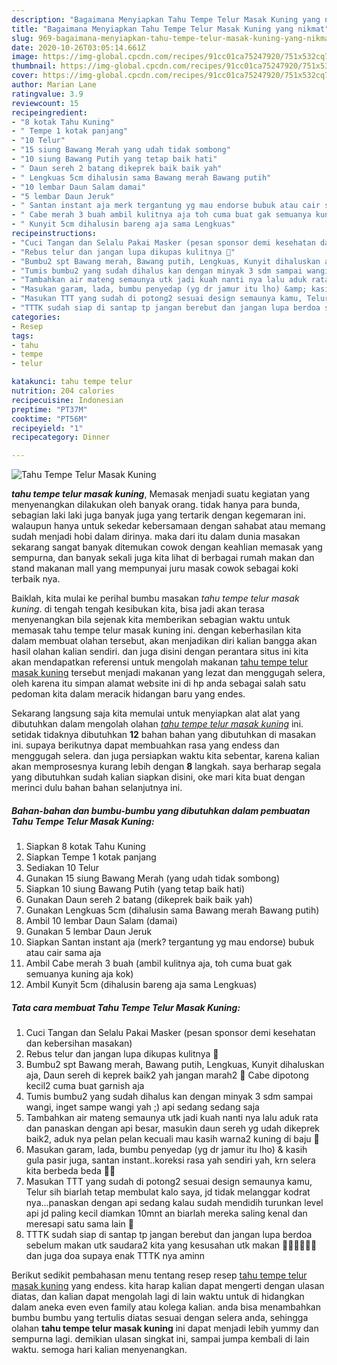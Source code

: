 ```yaml
---
description: "Bagaimana Menyiapkan Tahu Tempe Telur Masak Kuning yang nikmat"
title: "Bagaimana Menyiapkan Tahu Tempe Telur Masak Kuning yang nikmat"
slug: 969-bagaimana-menyiapkan-tahu-tempe-telur-masak-kuning-yang-nikmat
date: 2020-10-26T03:05:14.661Z
image: https://img-global.cpcdn.com/recipes/91cc01ca75247920/751x532cq70/tahu-tempe-telur-masak-kuning-foto-resep-utama.jpg
thumbnail: https://img-global.cpcdn.com/recipes/91cc01ca75247920/751x532cq70/tahu-tempe-telur-masak-kuning-foto-resep-utama.jpg
cover: https://img-global.cpcdn.com/recipes/91cc01ca75247920/751x532cq70/tahu-tempe-telur-masak-kuning-foto-resep-utama.jpg
author: Marian Lane
ratingvalue: 3.9
reviewcount: 15
recipeingredient:
- "8 kotak Tahu Kuning"
- " Tempe 1 kotak panjang"
- "10 Telur"
- "15 siung Bawang Merah yang udah tidak sombong"
- "10 siung Bawang Putih yang tetap baik hati"
- " Daun sereh 2 batang dikeprek baik baik yah"
- " Lengkuas 5cm dihalusin sama Bawang merah Bawang putih"
- "10 lembar Daun Salam damai"
- "5 lembar Daun Jeruk"
- " Santan instant aja merk tergantung yg mau endorse bubuk atau cair sama aja"
- " Cabe merah 3 buah ambil kulitnya aja toh cuma buat gak semuanya kuning aja kok"
- " Kunyit 5cm dihalusin bareng aja sama Lengkuas"
recipeinstructions:
- "Cuci Tangan dan Selalu Pakai Masker (pesan sponsor demi kesehatan dan kebersihan masakan)"
- "Rebus telur dan jangan lupa dikupas kulitnya 🤗"
- "Bumbu2 spt Bawang merah, Bawang putih, Lengkuas, Kunyit dihaluskan aja, Daun sereh di keprek baik2 yah jangan marah2 🤗 Cabe dipotong kecil2 cuma buat garnish aja"
- "Tumis bumbu2 yang sudah dihalus kan dengan minyak 3 sdm sampai wangi, inget sampe wangi yah ;) api sedang sedang saja"
- "Tambahkan air mateng semaunya utk jadi kuah nanti nya lalu aduk rata dan panaskan dengan api besar, masukin daun sereh yg udah dikeprek baik2, aduk nya pelan pelan kecuali mau kasih warna2 kuning di baju 🤣"
- "Masukan garam, lada, bumbu penyedap (yg dr jamur itu lho) &amp; kasih gula pasir juga, santan instant..koreksi rasa yah sendiri yah, krn selera kita berbeda beda 🙏🏽"
- "Masukan TTT yang sudah di potong2 sesuai design semaunya kamu, Telur sih biarlah tetap membulat kalo saya, jd tidak melanggar kodrat nya...panaskan dengan api sedang kalau sudah mendidih turunkan level api jd paling kecil diamkan 10mnt an biarlah mereka saling kenal dan meresapi satu sama lain 🥰"
- "TTTK sudah siap di santap tp jangan berebut dan jangan lupa berdoa sebelum makan utk saudara2 kita yang kesusahan utk makan 🙏🏽🙏🏽🙏🏽dan juga doa supaya enak TTTK nya aminn"
categories:
- Resep
tags:
- tahu
- tempe
- telur

katakunci: tahu tempe telur 
nutrition: 204 calories
recipecuisine: Indonesian
preptime: "PT37M"
cooktime: "PT56M"
recipeyield: "1"
recipecategory: Dinner

---
```



![Tahu Tempe Telur Masak Kuning](https://img-global.cpcdn.com/recipes/91cc01ca75247920/751x532cq70/tahu-tempe-telur-masak-kuning-foto-resep-utama.jpg)

<b><i>tahu tempe telur masak kuning</i></b>, Memasak menjadi suatu kegiatan yang menyenangkan dilakukan oleh banyak orang. tidak hanya para bunda, sebagian laki laki juga banyak juga yang tertarik dengan kegemaran ini. walaupun hanya untuk sekedar kebersamaan dengan sahabat atau memang sudah menjadi hobi dalam dirinya. maka dari itu dalam dunia masakan sekarang sangat banyak ditemukan cowok dengan keahlian memasak yang sempurna, dan banyak sekali juga kita lihat di berbagai rumah makan dan stand makanan mall yang mempunyai juru masak cowok sebagai koki terbaik nya.



Baiklah, kita mulai ke perihal bumbu masakan <i>tahu tempe telur masak kuning</i>. di tengah tengah kesibukan kita, bisa jadi akan terasa menyenangkan bila sejenak kita memberikan sebagian waktu untuk memasak tahu tempe telur masak kuning ini. dengan keberhasilan kita dalam membuat olahan tersebut, akan menjadikan diri kalian bangga akan hasil olahan kalian sendiri. dan juga disini dengan perantara situs ini kita akan mendapatkan referensi untuk mengolah makanan <u>tahu tempe telur masak kuning</u> tersebut menjadi makanan yang lezat dan menggugah selera, oleh karena itu simpan alamat website ini di hp anda sebagai salah satu pedoman kita dalam meracik hidangan baru yang endes.


Sekarang langsung saja kita memulai untuk menyiapkan alat alat yang dibutuhkan dalam mengolah olahan <u><i>tahu tempe telur masak kuning</i></u> ini. setidak tidaknya dibutuhkan <b>12</b> bahan bahan yang dibutuhkan di masakan ini. supaya berikutnya dapat membuahkan rasa yang endess dan menggugah selera. dan juga persiapkan waktu kita sebentar, karena kalian akan memprosesnya kurang lebih dengan <b>8</b> langkah. saya berharap segala yang dibutuhkan sudah kalian siapkan disini, oke mari kita buat dengan merinci dulu bahan bahan selanjutnya ini.

<!--inarticleads1-->

##### Bahan-bahan dan bumbu-bumbu yang dibutuhkan dalam pembuatan Tahu Tempe Telur Masak Kuning:

1. Siapkan 8 kotak Tahu Kuning
1. Siapkan  Tempe 1 kotak panjang
1. Sediakan 10 Telur
1. Gunakan 15 siung Bawang Merah (yang udah tidak sombong)
1. Siapkan 10 siung Bawang Putih (yang tetap baik hati)
1. Gunakan  Daun sereh 2 batang (dikeprek baik baik yah)
1. Gunakan  Lengkuas 5cm (dihalusin sama Bawang merah Bawang putih)
1. Ambil 10 lembar Daun Salam (damai)
1. Gunakan 5 lembar Daun Jeruk
1. Siapkan  Santan instant aja (merk? tergantung yg mau endorse) bubuk atau cair sama aja
1. Ambil  Cabe merah 3 buah (ambil kulitnya aja, toh cuma buat gak semuanya kuning aja kok)
1. Ambil  Kunyit 5cm (dihalusin bareng aja sama Lengkuas)




<!--inarticleads2-->

##### Tata cara membuat Tahu Tempe Telur Masak Kuning:

1. Cuci Tangan dan Selalu Pakai Masker (pesan sponsor demi kesehatan dan kebersihan masakan)
1. Rebus telur dan jangan lupa dikupas kulitnya 🤗
1. Bumbu2 spt Bawang merah, Bawang putih, Lengkuas, Kunyit dihaluskan aja, Daun sereh di keprek baik2 yah jangan marah2 🤗 Cabe dipotong kecil2 cuma buat garnish aja
1. Tumis bumbu2 yang sudah dihalus kan dengan minyak 3 sdm sampai wangi, inget sampe wangi yah ;) api sedang sedang saja
1. Tambahkan air mateng semaunya utk jadi kuah nanti nya lalu aduk rata dan panaskan dengan api besar, masukin daun sereh yg udah dikeprek baik2, aduk nya pelan pelan kecuali mau kasih warna2 kuning di baju 🤣
1. Masukan garam, lada, bumbu penyedap (yg dr jamur itu lho) &amp; kasih gula pasir juga, santan instant..koreksi rasa yah sendiri yah, krn selera kita berbeda beda 🙏🏽
1. Masukan TTT yang sudah di potong2 sesuai design semaunya kamu, Telur sih biarlah tetap membulat kalo saya, jd tidak melanggar kodrat nya...panaskan dengan api sedang kalau sudah mendidih turunkan level api jd paling kecil diamkan 10mnt an biarlah mereka saling kenal dan meresapi satu sama lain 🥰
1. TTTK sudah siap di santap tp jangan berebut dan jangan lupa berdoa sebelum makan utk saudara2 kita yang kesusahan utk makan 🙏🏽🙏🏽🙏🏽dan juga doa supaya enak TTTK nya aminn




Berikut sedikit pembahasan menu tentang resep resep <u>tahu tempe telur masak kuning</u> yang endess. kita harap kalian dapat mengerti dengan ulasan diatas, dan kalian dapat mengolah lagi di lain waktu untuk di hidangkan dalam aneka even even family atau kolega kalian. anda bisa menambahkan bumbu bumbu yang tertulis diatas sesuai dengan selera anda, sehingga olahan <b>tahu tempe telur masak kuning</b> ini dapat menjadi lebih yummy dan sempurna lagi. demikian ulasan singkat ini, sampai jumpa kembali di lain waktu. semoga hari kalian menyenangkan.
